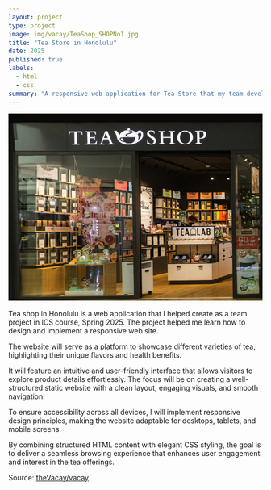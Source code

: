 ```yaml
---
layout: project
type: project
image: img/vacay/TeaShop_SHOPNo1.jpg
title: "Tea Store in Honolulu"
date: 2025
published: true
labels:
  - html
  - css
summary: "A responsive web application for Tea Store that my team developed in ICS Course."
---
```


<img class="img-fluid" src="../img/vacay/TeaShop_SHOPNo1.jpg">

Tea shop in Honolulu is a web application that I helped create as a team project in ICS course, Spring 2025. The project helped me learn how to design and implement a responsive web site.

The website will serve as a platform to showcase different varieties of tea, highlighting their unique flavors and health benefits.

It will feature an intuitive and user-friendly interface that allows visitors to explore product details effortlessly. The focus will be on creating a well-structured static website with a clean layout, engaging visuals, and smooth navigation.

To ensure accessibility across all devices, I will implement responsive design principles, making the website adaptable for desktops, tablets, and mobile screens.

By combining structured HTML content with elegant CSS styling, the goal is to deliver a seamless browsing experience that enhances user engagement and interest in the tea offerings.


 
Source: <a href="https://github.com/theVacay/vacay">theVacay/vacay</a>
